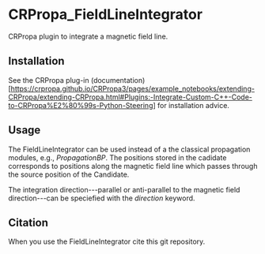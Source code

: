 # CRPropa_FieldLineIntegrator
CRPropa plugin to integrate a magnetic field line.

## Installation 
See the CRPropa plug-in (documentation)[https://crpropa.github.io/CRPropa3/pages/example_notebooks/extending-CRPropa/extending-CRPropa.html#Plugins:-Integrate-Custom-C++-Code-to-CRPropa%E2%80%99s-Python-Steering] for installation advice.

## Usage
The FieldLineIntegrator can be used instead of a the classical propagation modules, e.g., *PropagationBP*. The positions stored in the cadidate corresponds to positions along the magnetic field line which passes through the source position of the Candidate.

The integration direction---parallel or anti-parallel to the magnetic field direction---can be speciefied with the *direction* keyword.

## Citation
When you use the FieldLineIntegrator cite this git repository.
